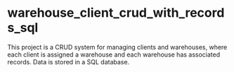 # warehouse_client_crud_with_records_sql
This project is a CRUD system for managing clients and warehouses, where each client is assigned a warehouse and each warehouse has associated records. Data is stored in a SQL database.
